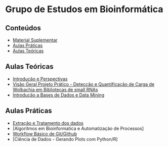 # Grupo de Estudos em Bioinformática

## Conteúdos

- [Material Suplementar](SupplementaryMaterials.md)
- [Aulas Práticas](#aulas-práticas)
- [Aulas Teóricas](#aulas-teóricas)

## Aulas Teóricas

- [Introdução e Perspectivas](/first%20class/Aula%201%20-%20Introdução%20e%20perspectivas.md)
- [Visão Geral Projeto Prático - Detecção e Quantificação de Carga de Wolbachia em Bibliotecas de small RNAs](/first%20class/Visão_Geral_Projeto_Prático.md)
- [Introdução a Bases de Dados e Data Mining](/second_class/Introdução_Bases_de_Dados_Data_Mining.md)

## Aulas Práticas

- [Extração e Tratamento dos dados](/second_class/Passo-a-Passo_Extração_Tratamento_Dados.md)
- [Algoritmos em Bioinformatica e Automatização de Processos]
- [Workflow Básico de Git/Github](/third%20class/Aula_Git_Github.md)
- [Ciência de Dados - Gerando Plots com Python/R]